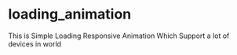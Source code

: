 # loading_animation
This is Simple Loading Responsive Animation Which Support a lot of devices in world
